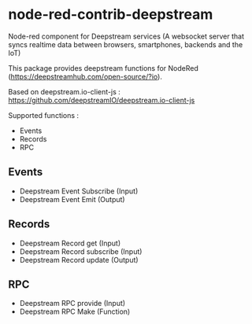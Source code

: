 # node-red-contrib-deepstream

Node-red component for Deepstream services (A websocket server that syncs realtime data between browsers, smartphones, backends and the IoT)

This package provides deepstream functions for NodeRed (https://deepstreamhub.com/open-source/?io).

Based on deepstream.io-client-js :  https://github.com/deepstreamIO/deepstream.io-client-js

Supported functions :
* Events 
* Records 
* RPC

## Events
* Deepstream Event Subscribe (Input)
* Deepstream Event Emit (Output)

## Records
* Deepstream Record get (Input)
* Deepstream Record subscribe (Input)
* Deepstream Record update (Output)

## RPC
* Deepstream RPC provide (Input) 
* Deepstream RPC Make (Function)
